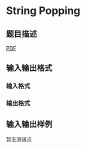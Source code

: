 # String Popping

## 题目描述

[problemUrl]: https://uva.onlinejudge.org/index.php?option=com_onlinejudge&Itemid=8&category=247&page=show_problem&problem=3702

[PDF](https://uva.onlinejudge.org/external/12/p1261.pdf)

## 输入输出格式

### 输入格式

### 输出格式

## 输入输出样例

暂无测试点

